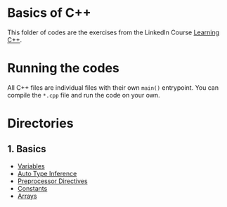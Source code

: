 # Basics of C++
This folder of codes are the exercises from the LinkedIn Course [Learning C++](https://www.linkedin.com/learning/learning-c-plus-plus-22993675/constants?autoSkip=true&resume=false&u=2057564). 

# Running the codes
All C++ files are individual files with their own `main()` entrypoint. You can compile the `*.cpp` file and run the code on your own. 

# Directories
## 1. Basics
- [Variables](variables.cpp)
- [Auto Type Inference](auto_type_inference.cpp)
- [Preprocessor Directives](preprocessor_directives.cpp)
- [Constants](constants.cpp)
- [Arrays](arrays.cpp)